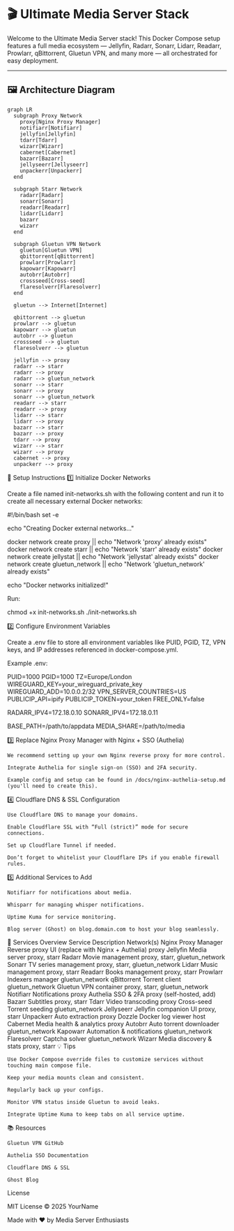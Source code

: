 # 🎬 Ultimate Media Server Stack

Welcome to the Ultimate Media Server stack! This Docker Compose setup features a full media ecosystem — Jellyfin, Radarr, Sonarr, Lidarr, Readarr, Prowlarr, qBittorrent, Gluetun VPN, and many more — all orchestrated for easy deployment.

---

## 🖼️ Architecture Diagram

```mermaid
graph LR
  subgraph Proxy Network
    proxy[Nginx Proxy Manager]
    notifiarr[Notifiarr]
    jellyfin[Jellyfin]
    tdarr[Tdarr]
    wizarr[Wizarr]
    cabernet[Cabernet]
    bazarr[Bazarr]
    jellyseerr[Jellyseerr]
    unpackerr[Unpackerr]
  end

  subgraph Starr Network
    radarr[Radarr]
    sonarr[Sonarr]
    readarr[Readarr]
    lidarr[Lidarr]
    bazarr
    wizarr
  end

  subgraph Gluetun VPN Network
    gluetun[Gluetun VPN]
    qbittorrent[qBittorrent]
    prowlarr[Prowlarr]
    kapowarr[Kapowarr]
    autobrr[Autobrr]
    crossseed[Cross-seed]
    flaresolverr[Flaresolverr]
  end

  gluetun --> Internet[Internet]

  qbittorrent --> gluetun
  prowlarr --> gluetun
  kapowarr --> gluetun
  autobrr --> gluetun
  crossseed --> gluetun
  flaresolverr --> gluetun

  jellyfin --> proxy
  radarr --> starr
  radarr --> proxy
  radarr --> gluetun_network
  sonarr --> starr
  sonarr --> proxy
  sonarr --> gluetun_network
  readarr --> starr
  readarr --> proxy
  lidarr --> starr
  lidarr --> proxy
  bazarr --> starr
  bazarr --> proxy
  tdarr --> proxy
  wizarr --> starr
  wizarr --> proxy
  cabernet --> proxy
  unpackerr --> proxy
```

🔧 Setup Instructions
1️⃣ Initialize Docker Networks

Create a file named init-networks.sh with the following content and run it to create all necessary external Docker networks:

#!/bin/bash
set -e

echo "Creating Docker external networks..."

docker network create proxy || echo "Network 'proxy' already exists"
docker network create starr || echo "Network 'starr' already exists"
docker network create jellystat || echo "Network 'jellystat' already exists"
docker network create gluetun_network || echo "Network 'gluetun_network' already exists"

echo "Docker networks initialized!"

Run:

chmod +x init-networks.sh
./init-networks.sh

2️⃣ Configure Environment Variables

Create a .env file to store all environment variables like PUID, PGID, TZ, VPN keys, and IP addresses referenced in docker-compose.yml.

Example .env:

PUID=1000
PGID=1000
TZ=Europe/London
WIREGUARD_KEY=your_wireguard_private_key
WIREGUARD_ADD=10.0.0.2/32
VPN_SERVER_COUNTRIES=US
PUBLICIP_API=ipify
PUBLICIP_TOKEN=your_token
FREE_ONLY=false

RADARR_IPV4=172.18.0.10
SONARR_IPV4=172.18.0.11

BASE_PATH=/path/to/appdata
MEDIA_SHARE=/path/to/media

3️⃣ Replace Nginx Proxy Manager with Nginx + SSO (Authelia)

    We recommend setting up your own Nginx reverse proxy for more control.

    Integrate Authelia for single sign-on (SSO) and 2FA security.

    Example config and setup can be found in /docs/nginx-authelia-setup.md (you'll need to create this).

4️⃣ Cloudflare DNS & SSL Configuration

    Use Cloudflare DNS to manage your domains.

    Enable Cloudflare SSL with “Full (strict)” mode for secure connections.

    Set up Cloudflare Tunnel if needed.

    Don’t forget to whitelist your Cloudflare IPs if you enable firewall rules.

5️⃣ Additional Services to Add

    Notifiarr for notifications about media.

    Whisparr for managing whisper notifications.

    Uptime Kuma for service monitoring.

    Blog server (Ghost) on blog.domain.com to host your blog seamlessly.

🧱 Services Overview
Service	Description	Network(s)
Nginx Proxy Manager	Reverse proxy UI (replace with Nginx + Authelia)	proxy
Jellyfin	Media server	proxy, starr
Radarr	Movie management	proxy, starr, gluetun_network
Sonarr	TV series management	proxy, starr, gluetun_network
Lidarr	Music management	proxy, starr
Readarr	Books management	proxy, starr
Prowlarr	Indexers manager	gluetun_network
qBittorrent	Torrent client	gluetun_network
Gluetun	VPN container	proxy, starr, gluetun_network
Notifiarr	Notifications	proxy
Authelia	SSO & 2FA	proxy (self-hosted, add)
Bazarr	Subtitles	proxy, starr
Tdarr	Video transcoding	proxy
Cross-seed	Torrent seeding	gluetun_network
Jellyseerr	Jellyfin companion UI	proxy, starr
Unpackerr	Auto extraction	proxy
Dozzle	Docker log viewer	host
Cabernet	Media health & analytics	proxy
Autobrr	Auto torrent downloader	gluetun_network
Kapowarr	Automation & notifications	gluetun_network
Flaresolverr	Captcha solver	gluetun_network
Wizarr	Media discovery & stats	proxy, starr
💡 Tips

    Use Docker Compose override files to customize services without touching main compose file.

    Keep your media mounts clean and consistent.

    Regularly back up your configs.

    Monitor VPN status inside Gluetun to avoid leaks.

    Integrate Uptime Kuma to keep tabs on all service uptime.

📚 Resources

    Gluetun VPN GitHub

    Authelia SSO Documentation

    Cloudflare DNS & SSL

    Ghost Blog

License

MIT License © 2025 YourName

Made with ❤️ by Media Server Enthusiasts

